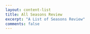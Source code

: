 ```yaml
---
layout: content-list
title: All Seasons Review
excerpt: "A List of Seasons Review"
comments: false
---
```

